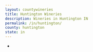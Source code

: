 ```yaml
---
layout: countywineries
title: Huntington Wineries
description: Wineries in Huntington IN
permalink: /in/huntington/
county: huntington
state: in
---
```

-
